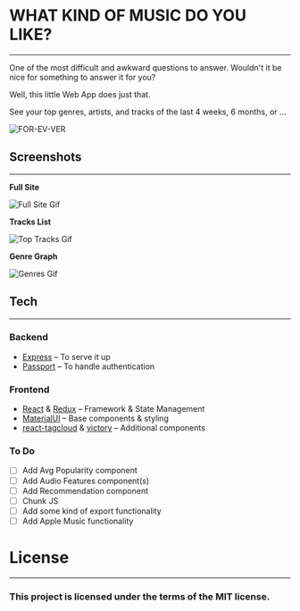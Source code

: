 # WHAT KIND OF MUSIC DO YOU LIKE?
---
One of the most difficult and awkward questions to answer.
Wouldn't it be nice for something to answer it for you?

Well, this little Web App does just that.

See your top genres, artists, and tracks of the last 4 weeks, 6 months, or ...

![FOR-EV-VER](https://i.giphy.com/media/F95WSkkosQ9YQ/giphy-facebook_s.jpg)

## Screenshots
---
**Full Site**

![Full Site Gif](http://g.recordit.co/8VJipIWXAu.gif)

**Tracks List**

![Top Tracks Gif](http://g.recordit.co/EMDIOnsGy4.gif)

**Genre Graph**

![Genres Gif](http://g.recordit.co/1anzOzODSX.gif)

## Tech
---
### Backend
* [Express](https://github.com/expressjs/express) – To serve it up
* [Passport](https://github.com/jaredhanson/passport) – To handle authentication
### Frontend
* [React](https://github.com/facebookincubator/create-react-app) & [Redux](https://github.com/reactjs/redux) – Framework & State Management
* [MaterialUI](https://github.com/mui-org/material-ui) – Base components & styling
* [react-tagcloud](https://github.com/madox2/react-tagcloud) & [victory](https://github.com/FormidableLabs/victory-chart) – Additional components

### To Do

* [ ] Add Avg Popularity component
* [ ] Add Audio Features component(s)
* [ ] Add Recommendation component
* [ ] Chunk JS
* [ ] Add some kind of export functionality
* [ ] Add Apple Music functionality

# License
---

### This project is licensed under the terms of the MIT license.
